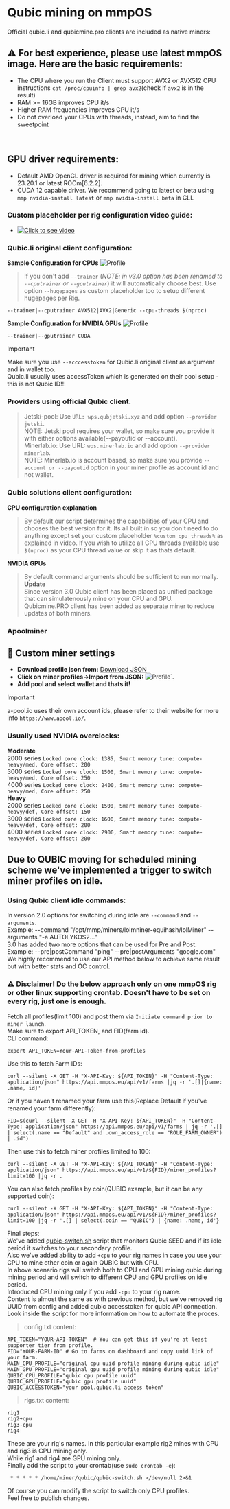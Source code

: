 # Qubic mining on mmpOS


Official qubic.li and qubicmine.pro clients are included as native miners:
<br>

## :warning: For best experience, please use latest mmpOS image. Here are the basic requirements:

-   The CPU where you run the Client must support AVX2 or AVX512 CPU instructions
    `cat /proc/cpuinfo | grep avx2`(check if `avx2` is in the result)
-   RAM >= 16GB improves CPU it/s
-   Higher RAM frequencies improves CPU it/s
-   Do not overload your CPUs with threads, instead, aim to find the sweetpoint

<br>

## GPU driver requirements:
-	Default AMD OpenCL driver is required for mining which currently is 23.20.1 or latest ROCm[6.2.2].
-	CUDA 12 capable driver. We recommend going to latest or beta using `mmp nvidia-install latest` or `mmp nvidia-install beta` in CLI.

### Custom placeholder per rig configuration video guide:
-	[![Click to see video](/movs/8190556357408478139.gif)](/movs/8190556357408478139.mov)  


### Qubic.li original client configuration:
**Sample Configuration for CPUs**
![Profile](/imgs/qli-cpu.png)  
> If you don't add `--trainer` (*NOTE: in v3.0 option has been renamed to `--cputrainer` or `--gputrainer`*) it will automatically choose best.
> Use option `--hugepages` as custom placeholder too to setup different hugepages per Rig.  

```
--trainer|--cputrainer AVX512|AVX2|Generic --cpu-threads $(nproc)
```

**Sample Configuration for NVIDIA GPUs**
![Profile](/imgs/qli-nvidia.png)  

```
--trainer|--gputrainer CUDA
```
>[!IMPORTANT]  
> Make sure you use `--acccesstoken` for Qubic.li original client as argument and in wallet too.  
> Qubic.li usually uses accessToken which is generated on their pool setup - this is not Qubic ID!!!  

### Providers using official Qubic client.  
>Jetski-pool: Use `URL: wps.qubjetski.xyz` and add option `--provider jetski`.  
> NOTE: Jetski pool requires your wallet, so make sure you provide it with either options available(--payoutid or --account).  
>Minerlab.io: Use URL: `wps.minerlab.io` and add option `--provider minerlab`.  
>NOTE: Minerlab.io is account based, so make sure you provide `--account or --payoutid` option in your miner profile as account id and not wallet.  


### Qubic solutions client configuration:
**CPU configuration explanation** 
> By default our script determines the capabilities of your CPU and chooses the best version for it.
> Its all built in so you don't need to do anything except set your custom placeholder `%custom_cpu_threads%` as explained in video.
> If you wish to utilize all CPU threads available use `$(nproc)` as your CPU thread value or skip it as thats default.  

**NVIDIA GPUs**  
> By default command arguments should be sufficient to run normally.
**Update**  
> Since version 3.0 Qubic client has been placed as unified package that can simulatenously mine on your CPU and GPU.  
> Qubicmine.PRO client has been added as separate miner to reduce updates of both miners.  

### Apoolminer
## :wrench: Custom miner settings

-   **Download profile json from:** [Download JSON](https://github.com/ddobreff/mmpos/releases/download/v1.3.2/apoolminer-qubic.json)
-   **Click on miner profiles->Import from JSON:** ![Profile](/imgs/import_profile.png)`.
-   **Add pool and select wallet and thats it!**
>[!IMPORTANT]  
> a-pool.io uses their own account ids, please refer to their website for more info `https://www.apool.io/`.  

### Usually used NVIDIA overclocks:
**Moderate**  
2000 series `Locked core clock: 1385, Smart memory tune: compute-heavy/med, Core offset: 200`  
3000 series `Locked core clock: 1500, Smart memory tune: compute-heavy/med, Core offset: 250`  
4000 series `Locked core clock: 2400, Smart memory tune: compute-heavy/med, Core offset: 250`  
**Heavy**  
2000 series `Locked core clock: 1500, Smart memory tune: compute-heavy/def, Core offset: 150`  
3000 series `Locked core clock: 1600, Smart memory tune: compute-heavy/def, Core offset: 200`  
4000 series `Locked core clock: 2900, Smart memory tune: compute-heavy/def, Core offset: 200`  

## Due to QUBIC moving for scheduled mining scheme we've implemented a trigger to switch miner profiles on idle. 
### Using Qubic client idle commands:
In version 2.0 options for switching during idle are `--command` and `--arguments`.  
Example: --command "/opt/mmp/miners/lolmniner-equihash/lolMiner" --arguments "-a AUTOLYKOS2..."  
3.0 has added two more options that can be used for Pre and Post.  
Example: --pre|postCommand "ping" --pre|postArguments "google.com"  
We highly recommend to use our API method below to achieve same result but with better stats and OC control.  
### :warning: Disclaimer! Do the below approach only on one mmpOS rig or other linux supporting crontab. Doesn't have to be set on every rig, just one is enough.  
Fetch all profiles(limit 100) and post them via `Initiate command prior to miner launch`.  
Make sure to export API_TOKEN, and FID(farm id).  
CLI command:  
```
export API_TOKEN=Your-API-Token-from-profiles
```
Use this to fetch Farm IDs:  
```
curl --silent -X GET -H "X-API-Key: ${API_TOKEN}" -H "Content-Type: application/json" https://api.mmpos.eu/api/v1/farms |jq -r '.[]|{name: .name, id}'
```
Or if you haven't renamed your farm use this(Replace Default if you've renamed your farm differently):  
```
FID=$(curl --silent -X GET -H "X-API-Key: ${API_TOKEN}" -H "Content-Type: application/json" https://api.mmpos.eu/api/v1/farms | jq -r '.[] | select(.name == "Default" and .own_access_role == "ROLE_FARM_OWNER") | .id')
```
Then use this to fetch miner profiles limited to 100:  
```
curl --silent -X GET -H "X-API-Key: ${API_TOKEN}" -H "Content-Type: application/json" https://api.mmpos.eu/api/v1/${FID}/miner_profiles?limit=100 |jq -r .  
```
You can also fetch profiles by coin(QUBIC example, but it can be any supported coin):  
```
curl --silent -X GET -H "X-API-Key: ${API_TOKEN}" -H "Content-Type: application/json" https://api.mmpos.eu/api/v1/${FID}/miner_profiles?limit=100 |jq -r '.[] | select(.coin == "QUBIC") | {name: .name, id'}
```
Final steps:   
We've added [qubic-switch.sh](/scripts/qubic-switch.sh) script that monitors Qubic SEED and if its idle period it switches to your secondary profile.  
Also we've added ability to add `+cpu` to your rig names in case you use your CPU to mine other coin or again QUBIC but with CPU.  
In above scenario rigs will switch both to CPU and GPU mining qubic during mining period and will switch to different CPU and GPU profiles on idle period.  
Introduced CPU mining only if you add `-cpu` to your rig name.   
Content is almost the same as with previous method, but we've removed rig UUID from config and added qubic accesstoken for qubic API connection.   
Look inside the script for more information on how to automate the proces.   
>config.txt content:
>
```
API_TOKEN="YOUR-API-TOKEN"  # You can get this if you're at least supporter tier from profile.
FID="YOUR-FARM-ID" # Go to farms on dashboard and copy uuid link of your farm.
MAIN_CPU_PROFILE="original cpu uuid profile mining during qubic idle"
MAIN_GPU_PROFILE="original gpu uuid profile mining during qubic idle"
QUBIC_CPU_PROFILE="qubic cpu profile uuid"
QUBIC_GPU_PROFILE="qubic gpu profile uuid"
QUBIC_ACCESSTOKEN="your pool.qubic.li access token"
```
> rigs.txt content:
>
```
rig1
rig2+cpu
rig3-cpu
rig4
```
These are your rig's names. In this particular example rig2 mines with CPU and rig3 is CPU mining only.  
While rig1 and rig4 are GPU mining only.  
Finally add the script to your crontab(use `sudo crontab -e`):
```
 * * * * * /home/miner/qubic/qubic-switch.sh >/dev/null 2>&1
```
>
Of course you can modify the script to switch only CPU profiles.  
Feel free to publish changes.   

